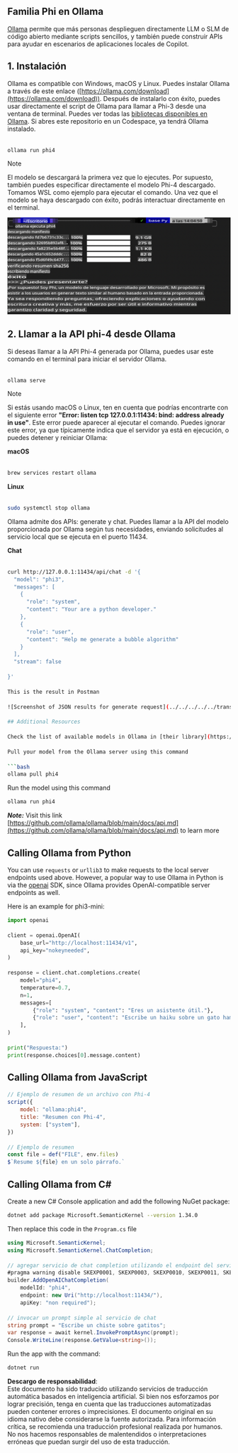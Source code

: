## Familia Phi en Ollama

[Ollama](https://ollama.com) permite que más personas desplieguen directamente LLM o SLM de código abierto mediante scripts sencillos, y también puede construir APIs para ayudar en escenarios de aplicaciones locales de Copilot.

## **1. Instalación**

Ollama es compatible con Windows, macOS y Linux. Puedes instalar Ollama a través de este enlace ([https://ollama.com/download](https://ollama.com/download)). Después de instalarlo con éxito, puedes usar directamente el script de Ollama para llamar a Phi-3 desde una ventana de terminal. Puedes ver todas las [bibliotecas disponibles en Ollama](https://ollama.com/library). Si abres este repositorio en un Codespace, ya tendrá Ollama instalado.

```bash

ollama run phi4

```

> [!NOTE]
> El modelo se descargará la primera vez que lo ejecutes. Por supuesto, también puedes especificar directamente el modelo Phi-4 descargado. Tomamos WSL como ejemplo para ejecutar el comando. Una vez que el modelo se haya descargado con éxito, podrás interactuar directamente en el terminal.

![run](../../../../../translated_images/ollama_run.b0be611de61f3bb3b42e22205cedf6714b0335ba9288e71d985bf9024f3c20f5.es.png)

## **2. Llamar a la API phi-4 desde Ollama**

Si deseas llamar a la API Phi-4 generada por Ollama, puedes usar este comando en el terminal para iniciar el servidor Ollama.

```bash

ollama serve

```

> [!NOTE]
> Si estás usando macOS o Linux, ten en cuenta que podrías encontrarte con el siguiente error **"Error: listen tcp 127.0.0.1:11434: bind: address already in use"**. Este error puede aparecer al ejecutar el comando. Puedes ignorar este error, ya que típicamente indica que el servidor ya está en ejecución, o puedes detener y reiniciar Ollama:

**macOS**

```bash

brew services restart ollama

```

**Linux**

```bash

sudo systemctl stop ollama

```

Ollama admite dos APIs: generate y chat. Puedes llamar a la API del modelo proporcionada por Ollama según tus necesidades, enviando solicitudes al servicio local que se ejecuta en el puerto 11434.

**Chat**

```bash

curl http://127.0.0.1:11434/api/chat -d '{
  "model": "phi3",
  "messages": [
    {
      "role": "system",
      "content": "Your are a python developer."
    },
    {
      "role": "user",
      "content": "Help me generate a bubble algorithm"
    }
  ],
  "stream": false
  
}'

This is the result in Postman

![Screenshot of JSON results for generate request](../../../../../translated_images/ollama_gen.bd58ab69d4004826e8cd31e17a3c59840df127b0a30ac9bb38325ac58c74caa5.es.png)

## Additional Resources

Check the list of available models in Ollama in [their library](https://ollama.com/library).

Pull your model from the Ollama server using this command

```bash
ollama pull phi4
```

Run the model using this command

```bash
ollama run phi4
```

***Note:*** Visit this link [https://github.com/ollama/ollama/blob/main/docs/api.md](https://github.com/ollama/ollama/blob/main/docs/api.md) to learn more

## Calling Ollama from Python

You can use `requests` or `urllib3` to make requests to the local server endpoints used above. However, a popular way to use Ollama in Python is via the [openai](https://pypi.org/project/openai/) SDK, since Ollama provides OpenAI-compatible server endpoints as well.

Here is an example for phi3-mini:

```python
import openai

client = openai.OpenAI(
    base_url="http://localhost:11434/v1",
    api_key="nokeyneeded",
)

response = client.chat.completions.create(
    model="phi4",
    temperature=0.7,
    n=1,
    messages=[
        {"role": "system", "content": "Eres un asistente útil."},
        {"role": "user", "content": "Escribe un haiku sobre un gato hambriento"},
    ],
)

print("Respuesta:")
print(response.choices[0].message.content)
```

## Calling Ollama from JavaScript 

```javascript
// Ejemplo de resumen de un archivo con Phi-4
script({
    model: "ollama:phi4",
    title: "Resumen con Phi-4",
    system: ["system"],
})

// Ejemplo de resumen
const file = def("FILE", env.files)
$`Resume ${file} en un solo párrafo.`
```

## Calling Ollama from C#

Create a new C# Console application and add the following NuGet package:

```bash
dotnet add package Microsoft.SemanticKernel --version 1.34.0
```

Then replace this code in the `Program.cs` file

```csharp
using Microsoft.SemanticKernel;
using Microsoft.SemanticKernel.ChatCompletion;

// agregar servicio de chat completion utilizando el endpoint del servidor local de Ollama
#pragma warning disable SKEXP0001, SKEXP0003, SKEXP0010, SKEXP0011, SKEXP0050, SKEXP0052
builder.AddOpenAIChatCompletion(
    modelId: "phi4",
    endpoint: new Uri("http://localhost:11434/"),
    apiKey: "non required");

// invocar un prompt simple al servicio de chat
string prompt = "Escribe un chiste sobre gatitos";
var response = await kernel.InvokePromptAsync(prompt);
Console.WriteLine(response.GetValue<string>());
```

Run the app with the command:

```bash
dotnet run
```

**Descargo de responsabilidad**:  
Este documento ha sido traducido utilizando servicios de traducción automática basados en inteligencia artificial. Si bien nos esforzamos por lograr precisión, tenga en cuenta que las traducciones automatizadas pueden contener errores o imprecisiones. El documento original en su idioma nativo debe considerarse la fuente autorizada. Para información crítica, se recomienda una traducción profesional realizada por humanos. No nos hacemos responsables de malentendidos o interpretaciones erróneas que puedan surgir del uso de esta traducción.